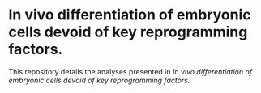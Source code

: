# In vivo differentiation of embryonic cells devoid of key reprogramming factors.

This repository details the analyses presented in _In vivo differentiation of embryonic cells devoid of key reprogramming factors._
